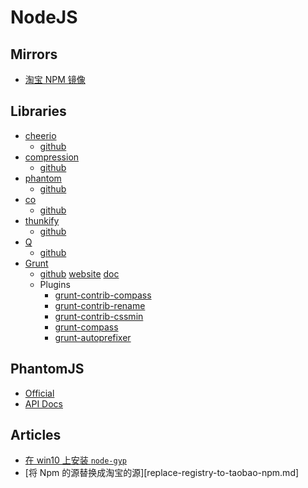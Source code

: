 NodeJS
======

## Mirrors

* [淘宝 NPM 镜像][mirror-taobao-npm]

## Libraries

*  [cheerio][cheerio-npm]
    -  [github][cheerio-github]
*  [compression][compression-npm]
    -  [github][compression-github]
*  [phantom][phantom-npm]
    -  [github][phantom-github]
*  [co][co-npm]
    -  [github][co-github]
*  [thunkify][thunkify-npm]
    -  [github][thunkify-github]
*  [Q][q-npm]
    -  [github][q-github]
*  [Grunt][grunt-npm]
    -  [github][grunt-github] [website][grunt-website] [doc][grunt-doc]
    -  Plugins
        +  [grunt-contrib-compass][grunt-contrib-compass-npm]
        +  [grunt-contrib-rename][grunt-contrib-rename-npm]
        +  [grunt-contrib-cssmin][grunt-contrib-cssmin]
        +  [grunt-compass][grunt-compass]
        +  [grunt-autoprefixer][grunt-autoprefixer]


## PhantomJS

* [Official][phantomjs-official]
* [API Docs][phantomjs-api-docs]

## Articles

* [在 win10 上安装 `node-gyp`][qa-1]
* [将 Npm 的源替换成淘宝的源][replace-registry-to-taobao-npm.md]

[grunt-contrib-compass-npm]: https://www.npmjs.com/package/grunt-contrib-compass
[grunt-contrib-rename-npm]: https://www.npmjs.com/package/grunt-contrib-rename
[grunt-compass]: https://www.npmjs.com/package/grunt-compass
[grunt-autoprefixer]: https://www.npmjs.com/package/grunt-autoprefixer
[grunt-contrib-cssmin]: https://www.npmjs.com/package/grunt-contrib-cssmin

[grunt-npm]: https://www.npmjs.com/package/grunt
[grunt-github]: https://github.com/gruntjs/grunt
[grunt-website]: http://gruntjs.com/
[grunt-doc]: http://gruntjs.com/getting-started

[mirror-taobao-npm]: http://npm.taobao.org/

[cheerio-npm]: https://www.npmjs.com/package/cheerio
[cheerio-github]: https://github.com/cheeriojs/cheerio

[compression-npm]: https://www.npmjs.com/package/compression
[compression-github]: https://github.com/expressjs/compression

[phantom-npm]: https://www.npmjs.com/package/phantom
[phantom-github]: https://github.com/sgentle/phantomjs-node

[co-npm]: https://www.npmjs.com/package/co
[co-github]: https://github.com/tj/co

[q-npm]: https://www.npmjs.com/package/q
[q-github]: https://github.com/kriskowal/q

[thunkify-npm]: https://www.npmjs.com/package/thunkify
[thunkify-github]: https://github.com/tj/node-thunkify

[phantomjs-official]: http://phantomjs.org/
[phantomjs-api-docs]: http://phantomjs.org/api/

[node-gyp-npm]: https://www.npmjs.com/package/node-gyp
[node-gyp-github]: https://github.com/nodejs/node-gyp

[qa-1]: http://www.serverpals.com/blog/building-using-node-gyp-with-visual-studio-express-2015-on-windows-10-pro-x64